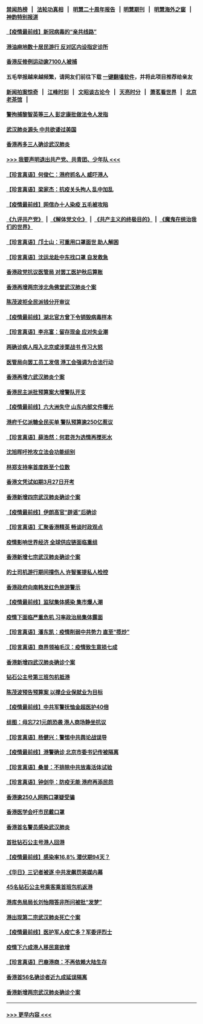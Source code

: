 #### [禁闻热榜](热点新闻.md?=0)  &nbsp;&nbsp;|&nbsp;&nbsp; [法轮功真相](https://github.com/gfw-breaker/truth/blob/master/README.md?=0) &nbsp;&nbsp;|&nbsp;&nbsp; [明慧二十周年报告](https://github.com/gfw-breaker/mh-reports/blob/master/README.md?=0) &nbsp;&nbsp;|&nbsp;&nbsp;[明慧期刊](https://github.com/gfw-breaker/mh-qikan) &nbsp;&nbsp;|&nbsp;&nbsp; [明慧海外之窗](https://github.com/gfw-breaker/mh-news/blob/master/README.md?=0) &nbsp;&nbsp;|&nbsp;&nbsp; [神韵特别报道](https://github.com/gfw-breaker/mh-news/blob/master/shenyun.md?=0)
#### [【疫情最前线】新冠病毒的“亲共线路”](../pages/nsc415/n11907734.md?t=03021931) 
#### [港油麻地数十居民游行 反对区内设指定诊所](../pages/nsc415/n11907900.md?t=03021931) 
#### [香港反修例运动逾7100人被捕](../pages/nsc415/n11907922.md?t=03021931) 
#### 五毛举报越来越频繁，请网友们前往下载 [一键翻墙软件](https://github.com/gfw-breaker/ssr-accounts)，并将此项目推荐给亲友
#### [新闻拍案惊奇](https://github.com/gfw-breaker/banned-news/blob/master/pages/link4.md) &nbsp;&nbsp;|&nbsp;&nbsp; [江峰时刻](https://github.com/gfw-breaker/banned-news/blob/master/pages/link4.md) &nbsp;&nbsp;|&nbsp;&nbsp; [文昭谈古论今](https://github.com/gfw-breaker/banned-news/blob/master/pages/link4.md) &nbsp;&nbsp;|&nbsp;&nbsp; [天亮时分](https://github.com/gfw-breaker/banned-news/blob/master/pages/link4.md) &nbsp;&nbsp;|&nbsp;&nbsp; [萧茗看世界](https://github.com/gfw-breaker/banned-news/blob/master/pages/link4.md) &nbsp;&nbsp;|&nbsp;&nbsp; [北京老茶馆](https://github.com/gfw-breaker/banned-news/blob/master/pages/link4.md) &nbsp;&nbsp;|&nbsp;&nbsp; 
#### [警拘捕黎智英等三人 彭定康批做法令人发指](../pages/nsc415/n11907905.md?t=03021931) 
#### [武汉肺炎源头 中共欲诿过美国](../pages/nsc415/n11907665.md?t=03021931) 
#### [香港再多三人确诊武汉肺炎](../pages/nsc415/n11907846.md?t=03021931) 
#### [>>> 我要声明退出共产党、共青团、少年队 <<<](https://github.com/begood0513/goodnews/blob/master/quit/letter.md) 
#### [【珍言真语】何俊仁：港府抓名人 威吓港人](../pages/nsc415/n11907561.md?t=03021931) 
#### [【珍言真语】梁家杰：抗疫关头拘人 乱中加乱](../pages/nsc415/n11907444.md?t=03021931) 
#### [【疫情最前线】网信办十人染疫 五毛被攻陷](../pages/nsc415/n11903757.md?t=03021931) 
#### [《九评共产党》](https://github.com/begood0513/9ping.md/blob/master/README.md) &nbsp;|&nbsp; [《解体党文化》](../../../../jtdwh.md/blob/master/README.md)  &nbsp;|&nbsp; [《共产主义的终极目的》](../../../../gczydzjmd.md/blob/master/README.md) &nbsp;|&nbsp; [《魔鬼在统治我们的世界》](../../../../mgztzwmdsj.md/blob/master/README.md) 
#### [【珍言真语】邝士山：可重用口罩面世 助人解困](../pages/nsc415/n11903875.md?t=03021931) 
#### [【珍言真语】沈运龙赴中东找口罩 自发救急](../pages/nsc415/n11903291.md?t=03021931) 
#### [香港政党抗议医管局 对罢工医护秋后算账](../pages/nsc415/n11901746.md?t=03021931) 
#### [香港再增两宗涉北角佛堂武汉肺炎个案](../pages/nsc415/n11901737.md?t=03021931) 
#### [陈茂波拒全民派钱分开审议](../pages/nsc415/n11901672.md?t=03021931) 
#### [【疫情最前线】湖北官方曾下令销毁病毒样本](../pages/nsc415/n11901518.md?t=03021931) 
#### [【珍言真语】李兆富：留存现金 应对失业潮](../pages/nsc415/n11901448.md?t=03021931) 
#### [两确诊病人闯入北京或涉栗战书 传习大怒](../pages/nsc415/n11901180.md?t=03021931) 
#### [医管局向罢工员工发信 港工会强调为合法行动](../pages/nsc415/n11898870.md?t=03021931) 
#### [香港再增六武汉肺炎个案](../pages/nsc415/n11898843.md?t=03021931) 
#### [香港民主派批预算案大增警队开支](../pages/nsc415/n11898813.md?t=03021931) 
#### [【疫情最前线】六大洲失守 山东内部文件曝光](../pages/nsc415/n11898455.md?t=03021931) 
#### [港府千亿派糖全民买单 警队预算逾250亿惹议](../pages/nsc415/n11898608.md?t=03021931) 
#### [【珍言真语】薛浩然：何君尧为选情再搅死水](../pages/nsc415/n11898269.md?t=03021931) 
#### [沈旭晖吁抢攻立法会功能组别](../pages/nsc415/n11896084.md?t=03021931) 
#### [林郑支持率首度跌至个位数](../pages/nsc415/n11896058.md?t=03021931) 
#### [香港文凭试如期3月27日开考](../pages/nsc415/n11896055.md?t=03021931) 
#### [香港新增四宗武汉肺炎确诊个案](../pages/nsc415/n11896040.md?t=03021931) 
#### [【疫情最前线】伊朗高官“辟谣”后确诊](../pages/nsc415/n11895902.md?t=03021931) 
#### [【珍言真语】汇聚香港精英 畅谈时政观点](../pages/nsc415/n11895733.md?t=03021931) 
#### [疫情影响世界经济 全球供应链面临重组](../pages/nsc415/n11895634.md?t=03021931) 
#### [香港新增七宗武汉肺炎确诊个案](../pages/nsc415/n11893498.md?t=03021931) 
#### [的士司机游行期间撞伤人 许智峯提私人检控](../pages/nsc415/n11893483.md?t=03021931) 
#### [香港政府向南韩发红色旅游警示](../pages/nsc415/n11893398.md?t=03021931) 
#### [【疫情最前线】监狱集体感染 集市爆人潮](../pages/nsc415/n11893181.md?t=03021931) 
#### [疫情下面临严重危机  习率政治局集体露面](../pages/nsc415/n11893305.md?t=03021931) 
#### [【珍言真语】潘东凯：疫情削弱中共势力 直至“揽炒”](../pages/nsc415/n11892866.md?t=03021931) 
#### [【珍言真语】商界领袖毛汉：疫情致生意损七成](../pages/nsc415/n11890348.md?t=03021931) 
#### [香港新增四武汉肺炎确诊个案](../pages/nsc415/n11890610.md?t=03021931) 
#### [钻石公主号第三班包机抵港](../pages/nsc415/n11890645.md?t=03021931) 
#### [陈茂波预告预算案 以撑企业保就业为目标](../pages/nsc415/n11890574.md?t=03021931) 
#### [【疫情最前线】中共军警抚恤金超医护40倍](../pages/nsc415/n11890458.md?t=03021931) 
#### [组图：毋忘721元朗恐袭 港人商场静坐抗议](../pages/nsc415/n11876882.md?t=03021931) 
#### [【珍言真语】杨健兴：警惕中共舆论战误导](../pages/nsc415/n11888131.md?t=03021931) 
#### [【疫情最前线】港警确诊 北京市委书记传被隔离](../pages/nsc415/n11886872.md?t=03021931) 
#### [【珍言真语】桑普：不排除中共放毒活体试验](../pages/nsc415/n11886832.md?t=03021931) 
#### [【珍言真语】钟剑华：防疫无能 港府再添民怨](../pages/nsc415/n11884504.md?t=03021931) 
#### [香港逾250人网购口罩疑受骗](../pages/nsc415/n11884388.md?t=03021931) 
#### [香港医学会吁市民戴口罩](../pages/nsc415/n11884367.md?t=03021931) 
#### [香港首名警员感染武汉肺炎](../pages/nsc415/n11884357.md?t=03021931) 
#### [首批钻石公主号港人回港](../pages/nsc415/n11884333.md?t=03021931) 
#### [【疫情最前线】感染率16.8% 潜伏期94天？](../pages/nsc415/n11884256.md?t=03021931) 
#### [《华日》三记者被逐 中共发飙罚美媒内幕](../pages/nsc415/n11884184.md?t=03021931) 
#### [45名钻石公主号乘客乘首班包机返港](../pages/nsc415/n11881770.md?t=03021931) 
#### [港库务局局长刘怡翔答非所问被批“发梦”](../pages/nsc415/n11881752.md?t=03021931) 
#### [港出现第二宗武汉肺炎死亡个案](../pages/nsc415/n11881736.md?t=03021931) 
#### [【疫情最前线】医护军人疫亡多？军委评烈士](../pages/nsc415/n11881655.md?t=03021931) 
#### [疫情下六成港人移民意欲增](../pages/nsc415/n11881699.md?t=03021931) 
#### [【珍言真语】巴裔港商：不再依赖大陆生存](../pages/nsc415/n11881126.md?t=03021931) 
#### [香港首56名确诊者近九成延误隔离](../pages/nsc415/n11879079.md?t=03021931) 
#### [香港新增两宗武汉肺炎确诊个案](../pages/nsc415/n11879064.md?t=03021931) 

----
#### [ >>> 更早内容 <<< ](../indexes/nsc415-earlier.md)

